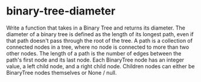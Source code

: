 # binary-tree-diameter


  Write a function that takes in a Binary Tree and returns its diameter. The
  diameter of a binary tree is defined as the length of its longest path, even
  if that path doesn't pass through the root of the tree. A path is a collection of connected nodes in a tree, where no node is
  connected to more than two other nodes. The length of a path is the number of
  edges between the path's first node and its last node. Each BinaryTree node has an integer value, a
  left child node, and a right child node. Children nodes can either be BinaryTree nodes themselves or
  None / null.
  

